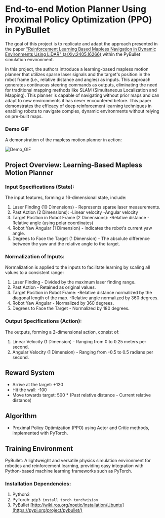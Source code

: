 # End-to-end Motion Planner Using Proximal Policy Optimization (PPO) in PyBullet

The goal of this project is to replicate and adapt the approach presented in the paper ["Reinforcement Learning Based Mapless Navigation in Dynamic Environments Using LiDAR" (arXiv:2405.16266)](https://arxiv.org/abs/2405.16266) within the PyBullet simulation environment.

In this project, the authors introduce a learning-based mapless motion planner that utilizes sparse laser signals and the target's position in the robot frame (i.e., relative distance and angles) as inputs. This approach generates continuous steering commands as outputs, eliminating the need for traditional mapping methods like SLAM (Simultaneous Localization and Mapping). This planner is capable of navigating without prior maps and can adapt to new environments it has never encountered before.
This paper demonstrates the efficacy of deep reinforcement learning techniques in enabling robots to navigate complex, dynamic environments without relying on pre-built maps.

### Demo GIF

A demonstration of the mapless motion planner in action:

![Demo_GIF](https://github.com/user-attachments/assets/afb6349a-7aff-4b2e-a9f1-72b100d040a9)

## Project Overview: Learning-Based Mapless Motion Planner
### Input Specifications (State):

The input features, forming a 16-dimensional state, include:

1. Laser Finding (10 Dimensions) - Represents sparse laser measurements.
2. Past Action (2 Dimensions):
  -Linear velocity
  -Angular velocity
3. Target Position in Robot Frame (2 Dimensions):
  -Relative distance
  -Relative angle (using polar coordinates)
4. Robot Yaw Angular (1 Dimension) - Indicates the robot's current yaw angle.
5. Degrees to Face the Target (1 Dimension) - The absolute difference between the yaw and the relative angle to the target.

### Normalization of Inputs:

Normalization is applied to the inputs to facilitate learning by scaling all values to a consistent range:

1. Laser Finding - Divided by the maximum laser finding range.
2. Past Action - Retained as original values.
3. Target Position in Robot Frame:
  -Relative distance normalized by the diagonal length of the map.
  -Relative angle normalized by 360 degrees.
4. Robot Yaw Angular - Normalized by 360 degrees.
5.  Degrees to Face the Target - Normalized by 180 degrees.


### Output Specifications (Action):

The outputs, forming a 2-dimensional action, consist of:

1. Linear Velocity (1 Dimension) - Ranging from 0 to 0.25 meters per second.
2. Angular Velocity (1 Dimension) - Ranging from -0.5 to 0.5 radians per second.

## Reward System
- Arrive at the target: +120
- Hit the wall: -100
- Move towards target: 500 * (Past relative distance - Current relative distance)

## Algorithm
- Proximal Policy Optimization (PPO) using Actor and Critic methods, implemented with PyTorch.

## Training Environment
PyBullet: A lightweight and versatile physics simulation environment for robotics and reinforcement learning, providing easy integration with Python-based machine learning frameworks such as PyTorch.

### Installation Dependencies:
1. Python3
2. PyTorch:
`pip3 install torch torchvision`
3. PyBullet
[http://wiki.ros.org/noetic/Installation/Ubuntu](https://pypi.org/project/pybullet/)

